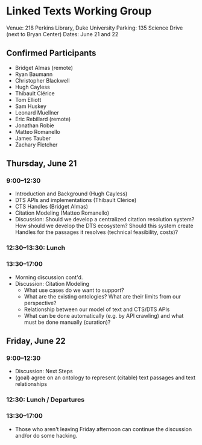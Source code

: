 # Linked Texts Working Group
Venue: 218 Perkins Library, Duke University
Parking: 135 Science Drive (next to Bryan Center)
Dates: June 21 and 22

## Confirmed Participants
 * Bridget Almas (remote)
 * Ryan Baumann
 * Christopher Blackwell
 * Hugh Cayless
 * Thibault Clérice
 * Tom Elliott
 * Sam Huskey
 * Leonard Muellner
 * Eric Rebillard (remote)
 * Jonathan Robie
 * Matteo Romanello
 * James Tauber
 * Zachary Fletcher 
 
## Thursday, June 21
### 9:00–12:30
 * Introduction and Background (Hugh Cayless)
 * DTS APIs and implementations (Thibault Clérice)
 * CTS Handles (Bridget Almas)
 * Citation Modeling (Matteo Romanello)
 * Discussion: Should we develop a centralized citation resolution system? How should we develop the DTS ecosystem? Should this system create Handles for the passages it resolves (technical feasibility, costs)? 

### 12:30–13:30: Lunch
### 13:30–17:00
 * Morning discussion cont'd.
 * Discussion: Citation Modeling
   * What use cases do we want to support?
   * What are the existing ontologies? What are their limits from our perspective?
   * Relationship between our model of text and CTS/DTS APIs
   * What can be done automatically (e.g. by API crawling) and what must be done manually (curation)?

## Friday, June 22
### 9:00–12:30
 * Discussion: Next Steps
  * (goal) agree on an ontology to represent (citable) text passages and text relationships
### 12:30: Lunch / Departures
### 13:30–17:00
 * Those who aren't leaving Friday afternoon can continue the discussion and/or do some hacking.
